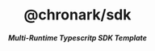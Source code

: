 <div align="center">
    <h1 align="center">@chronark/sdk</h1>
    <h5>Multi-Runtime Typescritp SDK Template</h5>
</div>

<br/>

